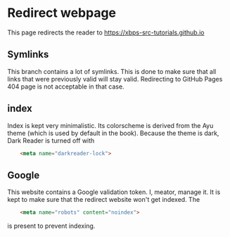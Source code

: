 # Redirect webpage
This page redirects the reader to https://xbps-src-tutorials.github.io

## Symlinks
This branch contains a lot of symlinks. This is done to make sure that all links
that were previously valid will stay valid. Redirecting to GitHub Pages 404 page
is not acceptable in that case.

## index
Index is kept very minimalistic. Its colorscheme is derived from the Ayu theme
(which is used by default in the book). Because the theme is dark, Dark Reader
is turned off with

```html
    <meta name="darkreader-lock">
```

## Google
This website contains a Google validation token. I, meator, manage it. It is
kept to make sure that the redirect website won't get indexed. The

```html
    <meta name="robots" content="noindex">
```

is present to prevent indexing.
